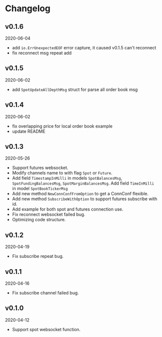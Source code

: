 # Changelog

## v0.1.6

2020-06-04

- add `io.ErrUnexpectedEOF` error capture, it caused v0.1.5 can't reconnect
- fix reconnect msg repeat add

## v0.1.5

2020-06-02

- add `SpotUpdateAllDepthMsg` struct for parse all order book msg

## v0.1.4

2020-06-02

- fix overlapping price for local order book example
- update README

## v0.1.3

2020-05-26

- Support futures websocket.
- Modify channels name to with flag `Spot` or `Future`.
- Add field `TimestampInMilli`  in models `SpotBalancesMsg`, `SpotFundingBalancesMsg`, `SpotMarginBalancesMsg`. Add
  field `TimeInMilli` in model `SpotBookTickerMsg`
- Add new method `NewConnConfFromOption` to get a ConnConf flexible.
- Add new method `SubscribeWithOption` to support futures subscribe with id.
- Add example for both spot and futures connection use.
- Fix reconnect websocket failed bug.
- Optimizing code structure.

## v0.1.2

2020-04-19

- Fix subscribe repeat bug.

## v0.1.1

2020-04-16

- Fix subscribe channel failed bug.

## v0.1.0

2020-04-12

- Support spot websocket function.